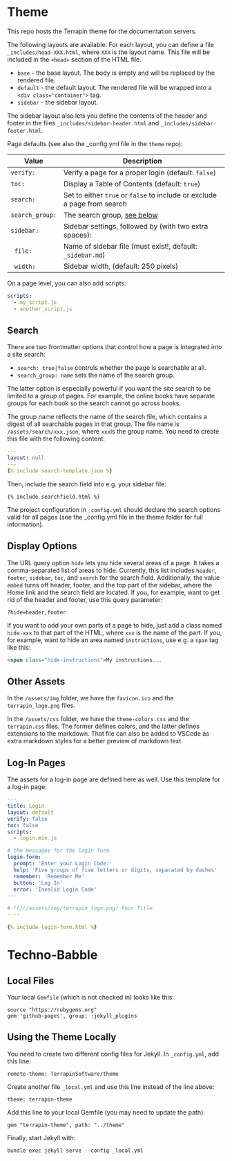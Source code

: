 # Theme

This repo hosts the Terrapin theme for the documentation servers.

The following layouts are available. For each layout, you can define a file `_includes/head-XXX.html`, where `XXX` is the layout name. This file will be included in the `<head>` section of the HTML file.

* `base` - the base layout. The body is empty and will be replaced by the rendered file.
* `default` - the default layout. The rendered file will be wrapped into a `<div class="container">` tag.
* `sidebar` - the sidebar layout. 

The sidebar layout also lets you define the contents of the header and footer in the files `_includes/sidebar-header.html` and `_includes/sidebar-footer.html`.

Page defaults (see also the _config.yml file in the `theme` repo):

| Value | Description
| ----- | -----------
| `verify:` | Verify a page for a proper login (default: `false`)
| `toc:` | Display a Table of Contents (default: `true`)
| `search:` | Set to either `true` or `false` to include or exclude a page from search
| `search_group:` | The search group, [see below](#search)
| `sidebar:` | Sidebar settings, followed by (with two extra spaces):
| &nbsp;&nbsp;`file:` | Name of sidebar file (must exist!, default: `_sidebar.md`)
| &nbsp;&nbsp;`width:`  | Sidebar width, (default: 250 pixels)

On a page level, you can also add scripts:

```yaml
scripts:
  - my_script.js
  - another_script.js
```

## Search

There are two frontmatter options that control how a page is integrated into a site search:

* `search: true|false` controls whether the page is searchable at all.
* `search_group: name` sets the name of the search group.

The latter option is especially powerful if you want the site search to be limited to a group of pages. For example, the online books have separate groups for each book so the search cannot go across books.

The group name reflects the name of the search file, which contains a digest of all searchable pages in that group. The file name is `/assets/search/xxx.json`, where `xxx`is the group name. You need to create this file with the following content:

```yaml
---
layout: null
---
{% include search-template.json %}
```

Then, include the search field into e.g. your sidebar file:

    {% include searchfield.html %}

The project configuration in `_config.yml` should declare the search options valid for all pages (see the _config.yml file in the theme folder for full information).

## Display Options

The URL query option `hide` lets you hide several areas of a page. It takes a comma-separated list of areas to hide. Currently, this list includes `header`, `footer`, `sidebar`, `toc`, and `search` for the search field. Additionally, the value `embed` turns off header, footer, and the top part of the sidebar, where the Home link and the search field are located. If you, for example, want to get rid of the header and footer, use this query parameter:

    ?hide=header,footer

If you want to add your own parts of a page to hide, just add a class named `hide-xxx` to that part of the HTML, where `xxx` is the name of the part. If you, for example, want to hide an area named `instructions`, use e.g. a `span` tag like this:

```markdown
<span class="hide-instructions">My instructions...
```

## Other Assets

In the `/assets/img` folder, we have the `favicon.ico` and the `terrapin_logo.png` files.

In the `/assets/css` folder, we have the `theme-colors.css` and the `terrapin.css` files. The former defines colors, and the latter defines extensions to the markdown. That file can also be added to VSCode as extra markdown styles for a better preview of markdown text.

## Log-In Pages

The assets for a log-in page are defined here as well. Use this template for a log-in page:

```yaml
---
title: Login
layout: default
verify: false
toc: false
scripts:
  - login.min.js

# the messages for the login form
login-form:
  prompt: 'Enter your Login Code:'
  help: 'Five groups of five letters or digits, separated by dashes'
  remember: 'Remember Me'
  button: 'Log In'
  error: 'Invalid Login Code'
---

# ![](/assets/img/terrapin_logo.png) Your Title
----

{% include login-form.html %}
```

# Techno-Babble

## Local Files

Your local `Gemfile` (which is not checked in) looks like this:

    source "https://rubygems.org"
    gem 'github-pages', group: :jekyll_plugins

## Using the Theme Locally

You need to create two different config files for Jekyll. In `_config.yml`, add this line:

    remote-theme: TerrapinSoftware/theme

Create another file `_local.yml` and use this line instead of the line above:

    theme: terrapin-theme

Add this line to your local Gemfile (you may need to update the path):

    gem "terrapin-theme", path: "../theme"

Finally, start Jekyll with:

    bundle exec jekyll serve --config _local.yml
